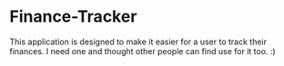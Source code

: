 # Finance-Tracker
This application is designed to make it easier for a user to track their finances. I need one and thought other people can find use for it too. :) 
